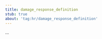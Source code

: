 ```yaml
---
title: damage_response_definition
stub: true
about: 'tag:hr/damage_response_definition'
---
```

...
